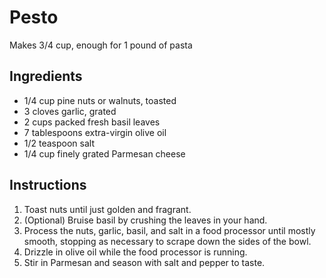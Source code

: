 # Pesto

Makes 3/4 cup, enough for 1 pound of pasta

## Ingredients

- 1/4 cup pine nuts or walnuts, toasted
- 3 cloves garlic, grated
- 2 cups packed fresh basil leaves
- 7 tablespoons extra-virgin olive oil
- 1/2 teaspoon salt
- 1/4 cup finely grated Parmesan cheese

## Instructions

1. Toast nuts until just golden and fragrant.
2. (Optional) Bruise basil by crushing the leaves in your hand.
3. Process the nuts, garlic, basil, and salt in a food processor until mostly smooth, stopping as necessary to scrape down the sides of the bowl.
4. Drizzle in olive oil while the food processor is running.
5. Stir in Parmesan and season with salt and pepper to taste.
